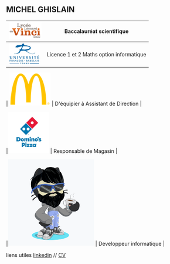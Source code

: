 ## MICHEL GHISLAIN 

| ![Image](lycée.png) | Baccalauréat scientifique |
|----------------- | ------------------------ |
| ![Image](univ.png) | Licence 1 et 2 Maths option informatique |


| ![Image](mc.png) | D'équipier à Assistant de Direction |

|![Image](dom.png) | Responsable de Magasin |

|![Image](cat.png) | Developpeur informatique |






liens utiles [linkedin](https://www.linkedin.com/in/ghislain-michel-31b024153/) // [CV](CV_Ghislain_Michel_M2i.docx)



 
 

